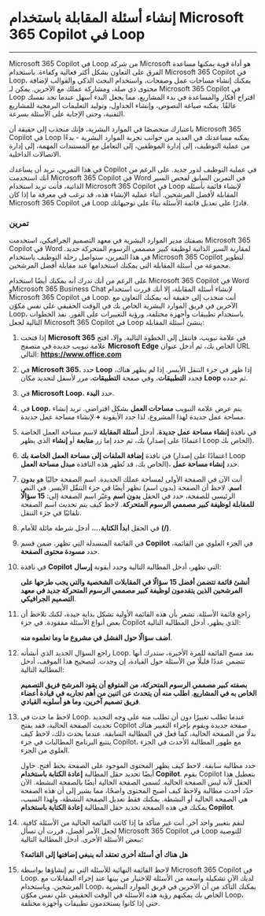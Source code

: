 # إنشاء أسئلة المقابلة باستخدام Microsoft 365 Copilot في Loop
---
Microsoft 365 Copilot في Loop من شركة Microsoft هو أداة قوية يمكنها مساعدة الفرق على التعاون بشكل أكثر فعالية وكفاءة. باستخدام Microsoft 365 Copilot في Loop، يمكنك إنشاء مساحات عمل وصفحات، واستخدام البحث الذكي والقوالب لإضافة محتوى ذي صلة، ومشاركة عملك مع الآخرين. يمكن لـ Microsoft 365 Copilot في Loop اقتراح أفكار والمساعدة في بدء المشاريع، مما يجعل البدء أسهل عندما تجد نفسك عالقًا. يمكنه صياغة النصوص، وإنشاء الجداول، وتوليد التعليمات البرمجية للمشاريع التقنية، وحتى الإجابة على الأسئلة بسرعة.

باعتبارك متخصصًا في الموارد البشرية، فإنك منجذب إلى حقيقة أن Microsoft 365 Copilot في Loop يمكنه مساعدتك في العديد من جوانب تجربة الموارد البشرية - بدءًا من عملية التوظيف، إلى إدارة الموظفين، إلى التعامل مع المستندات المهمة، إلى إدارة الاتصالات الداخلية.

في هذا التمرين، تريد أن يساعدك Copilot في عملية التوظيف لدور جديد. على الرغم من أنك استخدمت Microsoft 365 Copilot في Word في التمرين السابق لفحص السير الذاتية، فأنت تريد استخدام Microsoft 365 Copilot في Loop لإنشاء قائمة بأسئلة المقابلة لأفضل المرشحين. أثناء عملية الإنشاء هذه، قد ترغب في معرفة ما إذا كان Microsoft 365 Copilot في Loop قادرًا على تعديل قائمة الأسئلة بناءً على توجيهاتك.

### تمرين

بصفتك مدير الموارد البشرية في معهد التصميم الجرافيكي، استخدمت Microsoft 365 Copilot في Word لمقارنة السير الذاتية لوظيفة كبير مصممي الرسوم المتحركة جديد. في هذا التمرين، ستواصل رحلة التوظيف باستخدام Microsoft 365 Copilot لتطوير مجموعة من أسئلة المقابلة التي يمكنك استخدامها عند مقابلة أفضل المرشحين.

على الرغم من أنك تدرك أنه يمكنك أيضًا استخدام Microsoft 365 Copilot في Word وMicrosoft 365 Business Chat لإنشاء أسئلة المقابلة، إلا أنك قررت استخدام Microsoft 365 Copilot في Loop. أنت منجذب إلى حقيقة أنه يمكنك التعاون مع الآخرين في فريق الموارد البشرية الخاص بك في الوقت الحقيقي على نفس مكوّن Loop، باستخدام تطبيقات وأجهزة مختلفة، ورؤية التغييرات على الفور. نفذ الخطوات التالية لجعل Microsoft 365 Copilot في Loop ينشئ أسئلة المقابلة:

1.  إذا فتحت **Microsoft 365** في علامة تبويب، فانتقل إلى الخطوة التالية. وإلا، افتح علامة تبويب جديدة في متصفح **Microsoft Edge** الخاص بك، ثم أدخل عنوان URL التالي: **https://www.office.com**
2.  في **Microsoft 365**، حدد **Loop** إذا ظهر في جزء التنقل الأيسر. إذا لم يظهر هناك، فحدد **التطبيقات**، وفي صفحة **التطبيقات**، مرر لأسفل لتحديد مكان **Loop** ثم حدده.
3.  في **Microsoft Loop**، حدد **البدء**.
4.  في **Loop**، يتم عرض علامة التبويب **مساحات العمل** بشكل افتراضي. تريد إنشاء مساحة عمل جديدة لهذا المشروع، لذا حدد الأيقونة **+** لإنشاء مساحة عمل جديدة.
5.  في نافذة **إنشاء مساحة عمل جديدة**، أدخل **أسئلة المقابلة** لاسم مساحة العمل الخاصة بك، ثم حدد إما زر **متابعة** أو **إنشاء** الذي يظهر (اعتمادًا على إصدار Loop الخاص بك).
6.  في نافذة **إضافة الملفات إلى مساحة العمل الخاصة بك** (اعتمادًا على إصدار Loop الخاص بك، قد تُظهر هذه النافذة **مبدل مساحة العمل**)، حدد **إنشاء مساحة عمل**.
7.  أنت الآن في الصفحة الأولى لمساحة عملك الجديدة. اسم الصفحة حاليًا هو **بدون اسم**. لاحظ أن الصفحة (بدون اسم) تظهر أيضًا في جزء التنقّل الأيسر. في النص الرئيسي للصفحة، حدد في الحقل **بدون اسم** وغيّر اسم الصفحة إلى: **15 سؤالًا للمقابلة لوظيفة كبير مصممي الرسوم المتحركة**. لاحظ كيف يتم تحديث اسم الصفحة تلقائيًا في جزء التنقل.
8.  في الحقل **ابدأ الكتابة...**، أدخل شرطة مائلة للأمام **(/)**.
9.  في القائمة المنسدلة التي تظهر، ضمن قسم **Copilot** في الجزء العلوي من القائمة، حدد **مسودة محتوى الصفحة**.
10. في نافذة **Copilot** التي تظهر، أدخل المطالبة التالية وحدد أيقونة **إرسال**:
    
    **أنشئ قائمة تتضمن أفضل 15 سؤالًا في المقابلات الشخصية والتي يجب طرحها على المرشحين الذين يتقدمون لوظيفة كبير مصممي الرسوم المتحركة جديد في معهد التصميم الجرافيكي**.
11. راجع قائمة الأسئلة. تشعر بأن هذه القائمة الأولية تشكل بداية جيدة، لكنك تلاحظ أن بعض أنواع الأسئلة مفقودة. في جزء Copilot الذي يظهر، أدخل المطالبة التالية:
    
    **أضف سؤالًا حول الفشل في مشروع ما وما تعلموه منه**.
12. راجع السؤال الجديد الذي أنشأته Loop. بعد مسح القائمة للمرة الأخيرة، ستدرك أنها تتضمن عددًا قليلًا من الأسئلة حول القيادة، إن وجدت. لتصحيح هذا الموقف، أدخل المطالبة التالية:
    
    **بصفته كبير مصممي الرسوم المتحركة، من المتوقع أن يقود المرشح فريق التصميم الخاص به في المشاريع. اطلب منه أن يتحدث عن اثنين من أهم تجاربه في قيادة أعضاء فريق تصميم آخرين، وما هو أسلوبه القيادي**.
13. لاحظ ما حدث في Loop. عندما تطلب تغييرًا دون أن تطلب منه على وجه التحديد تحديث الصفحة الحالية، فقد يفتح Copilot صفحة جديدة ويقوم بإجراء التغيير هناك بدلًا من الصفحة الحالية، كما فعل في المطالبة السابقة. عندما يحدث ذلك، لاحظ كيف يتتبع البرنامج المطالبات في جزء Copilot، مع ظهور المطالبة الأحدث في الجزء العلوي من الجزء.
    
    حدد مطالبة سابقة. لاحظ كيف يظهر المحتوى الموجود على الصفحة بخط أفتح. حاول أيضًا تحديد حقل المطالبة **إعادة الكتابة باستخدام Copilot**. يقوم Copilot بتعطيل هذا الحقل لأنه ليس الصفحة الحالية. تُسمى الصفحة الحالية أيضًا بالصفحة النشطة. الآن حدّد أحدث مطالبة ولاحظ كيف أصبح المحتوى واضحًا، مما يشير إلى أن هذه الصفحة هي الصفحة الحالية أو النشطة. يمكنك فقط تعديل الصفحة النشطة، ولهذا السبب، يمكنك في هذه الصفحة تحديد حقل المطالبة **إعادة الكتابة باستخدام Copilot**.
14. لنقم بتغيير واحد آخر. أنت غير متأكد ما إذا كانت القائمة الحالية من الأسئلة كافية. لجعل الأمر أفضل، قررت أن تسأل Microsoft 365 Copilot في Loop للتوصية ببعض الأسئلة الأخرى. أدخل المطالبة التالية:
    
    **هل هناك أي أسئلة أخرى تعتقد أنه ينبغي إضافتها إلى القائمة؟**
15. لاحظ القائمة النهائية للأسئلة التي تم إنشاؤها بواسطة Microsoft 365 Copilot في Loop. لديك الآن تشكيلة واسعة من الأسئلة للاختيار من بينها عند إجراء المقابلات مع المرشحين. وباستخدام Loop، يمكنك التأكد من أن الآخرين في فريق الموارد البشرية الخاص بك يمكنهم رؤية هذه الأسئلة في الوقت الحقيقي على نفس مكوّن Loop، حتى إذا كانوا يستخدمون تطبيقات وأجهزة مختلفة.
